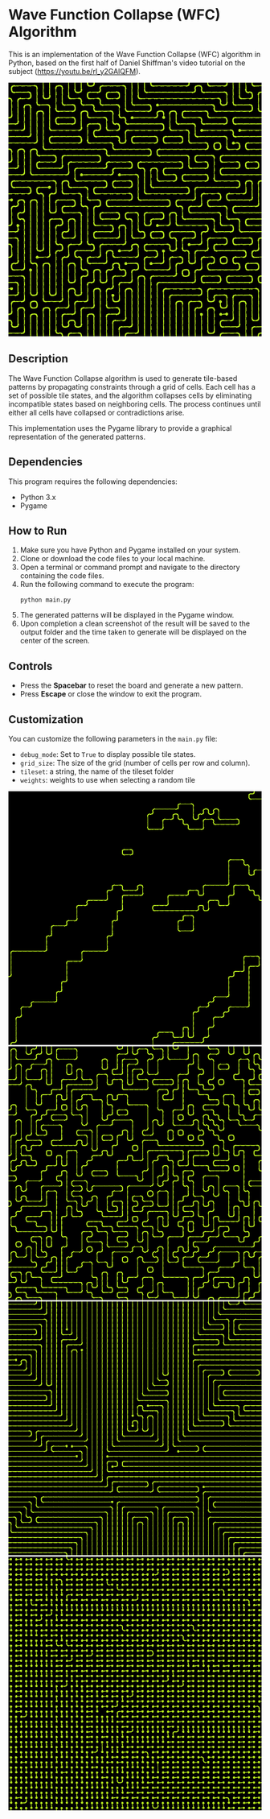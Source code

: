 # Wave Function Collapse (WFC) Algorithm

This is an implementation of the Wave Function Collapse (WFC) algorithm in Python, based on the first half of Daniel Shiffman's video tutorial on the subject (https://youtu.be/rI_y2GAlQFM).


![example of tileset2](./output/1688828917.png)

## Description

The Wave Function Collapse algorithm is used to generate tile-based patterns by propagating constraints through a grid of cells. Each cell has a set of possible tile states, and the algorithm collapses cells by eliminating incompatible states based on neighboring cells. The process continues until either all cells have collapsed or contradictions arise.

This implementation uses the Pygame library to provide a graphical representation of the generated patterns.

## Dependencies

This program requires the following dependencies:

- Python 3.x
- Pygame

## How to Run

1. Make sure you have Python and Pygame installed on your system.
2. Clone or download the code files to your local machine.
3. Open a terminal or command prompt and navigate to the directory containing the code files.
4. Run the following command to execute the program:
   ```
   python main.py
   ```
5. The generated patterns will be displayed in the Pygame window.
6. Upon completion a clean screenshot of the result will be saved to the output folder and the time taken to generate will be displayed on the center of the screen.

## Controls

- Press the **Spacebar** to reset the board and generate a new pattern.
- Press **Escape** or close the window to exit the program.

## Customization

You can customize the following parameters in the `main.py` file:

- `debug_mode`: Set to `True` to display possible tile states.
- `grid_size`: The size of the grid (number of cells per row and column).
- `tileset`: a string, the name of the tileset folder
- `weights`: weights to use when selecting a random tile

![example of tileset2](./output/1688838978.png)
![example of tileset2](./output/1688841831.png)
![example of tileset2](./output/1688834439.png)
![example of tileset2](./output/1688834606.png)

